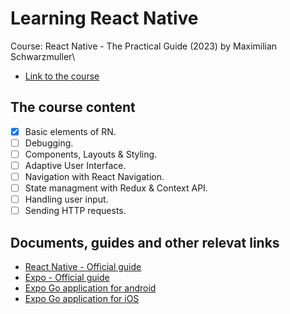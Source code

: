 # Learning React Native

Course: React Native - The Practical Guide (2023) by Maximilian Schwarzmuller\

- [Link to the course](https://www.udemy.com/course/react-native-the-practical-guide/)

## The course content

- [x] Basic elements of RN.
- [ ] Debugging.
- [ ] Components, Layouts & Styling.
- [ ] Adaptive User Interface.
- [ ] Navigation with React Navigation.
- [ ] State managment with Redux & Context API.
- [ ] Handling user input.
- [ ] Sending HTTP requests.

## Documents, guides and other relevat links

- [React Native - Official guide](https://reactnative.dev/docs/getting-started)
- [Expo - Official guide](https://docs.expo.dev/)
- [Expo Go application for android](https://play.google.com/store/apps/details?id=host.exp.exponent&hl=en&gl=US)
- [Expo Go application for iOS](https://apps.apple.com/us/app/expo-go/id982107779)
